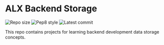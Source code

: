 # ALX Backend Storage

![Repo size](https://img.shields.io/github/repo-size/Anthony-cloud-1/alx-backend-storage/blob/main)
![Pep8 style](https://img.shields.io/badge/PEP8-style%20guide-red?style=round-square)
![Latest commit](https://img.shields.io/github/last-commit/Anthony-cloud-1/alx-backend-storage/main?style=round-square)

This repo contains projects for learning backend development data storage concepts.
